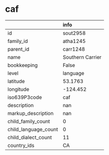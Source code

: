 # caf
|                      | info             |
|:---------------------|:-----------------|
| id                   | sout2958         |
| family_id            | atha1245         |
| parent_id            | carr1248         |
| name                 | Southern Carrier |
| bookkeeping          | False            |
| level                | language         |
| latitude             | 53.1763          |
| longitude            | -124.452         |
| iso639P3code         | caf              |
| description          | nan              |
| markup_description   | nan              |
| child_family_count   | 0                |
| child_language_count | 0                |
| child_dialect_count  | 11               |
| country_ids          | CA               |